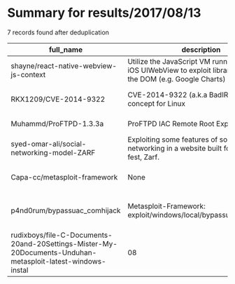 
# Summary for results/2017/08/13
    
7 records found after deduplication

| full_name | description | html_url | matched_list | matched_count | pushed_at | size | stargazers_count | language | forks_count | vul_ids |
|------------------------------------------------------------------------------------------------------------|-----------------------------------------------------------------------------------------------------------------------|-------------------------------------------------------------------------------------------------------------------------------|---------------------------------------------|-----------------|---------------------------|--------|--------------------|------------|---------------|-------------------|
| shayne/react-native-webview-js-context | Utilize the JavaScript VM running inside an iOS UIWebView to exploit libraries targeting the DOM (e.g. Google Charts) | https://github.com/shayne/react-native-webview-js-context | ['exploit'] | 1 | 2017-08-13 10:07:15+00:00 | 230 | 88 | Java | 15 | [] |
| RKX1209/CVE-2014-9322 | CVE-2014-9322 (a.k.a BadIRET) proof of concept for Linux | https://github.com/RKX1209/CVE-2014-9322 | ['cve poc', 'cve-2'] | 2 | 2017-08-13 07:42:03+00:00 | 6 | 6 | C | 0 | ['CVE-2014-9322'] |
| Muhammd/ProFTPD-1.3.3a | ProFTPD IAC Remote Root Exploit | https://github.com/Muhammd/ProFTPD-1.3.3a | ['exploit'] | 1 | 2017-08-13 07:37:05+00:00 | 3 | 36 | Python | 20 | [] |
| syed-omar-ali/social-networking-model-ZARF | Exploiting some features of social networking in a website built for college fest, Zarf. | https://github.com/syed-omar-ali/social-networking-model-ZARF | ['exploit'] | 1 | 2017-08-13 11:04:39+00:00 | 8524 | 0 | PHP | 0 | [] |
| Capa-cc/metasploit-framework | None | https://github.com/Capa-cc/metasploit-framework | ['metasploit module OR payload'] | 1 | 2017-08-13 18:18:10+00:00 | 244134 | 0 | Ruby | 0 | [] |
| p4nd0rum/bypassuac_comhijack | Metasploit-Framework: exploit/windows/local/bypassuac_comhijack | https://github.com/p4nd0rum/bypassuac_comhijack | ['exploit', 'metasploit module OR payload'] | 2 | 2017-08-13 18:58:24+00:00 | 3 | 0 | Ruby | 0 | [] |
| rudixboys/file-C-Documents-20and-20Settings-Mister-My-20Documents-Unduhan-metasploit-latest-windows-instal | 08 | https://github.com/rudixboys/file-C-Documents-20and-20Settings-Mister-My-20Documents-Unduhan-metasploit-latest-windows-instal | ['metasploit module OR payload'] | 1 | 2017-08-13 20:51:10+00:00 | 0 | 1 | | 0 | [] |
